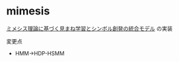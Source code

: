 # mimesis
[ミメシス理論に基づく見まね学習とシンボル創発の統合モデル](http://www.jsk.t.u-tokyo.ac.jp/~inamura/research/paper/JRSJ2004.pdf)
の実装

変更点
* HMM->HDP-HSMM
